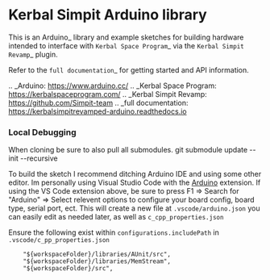 Kerbal Simpit Arduino library
==============================

This is an Arduino_ library and example sketches for building hardware
intended to interface with `Kerbal Space Program`_ via the `Kerbal
Simpit Revamp`_ plugin.

Refer to the `full documentation`_ for getting started and API information.

.. _Arduino: https://www.arduino.cc/
.. _Kerbal Space Program: https://kerbalspaceprogram.com/
.. _Kerbal Simpit Revamp: https://github.com/Simpit-team
.. _full documentation: https://kerbalsimpitrevamped-arduino.readthedocs.io

### Local Debugging

When cloning be sure to also pull all submodules. git submodule update --init --recursive

To build the sketch I recommend ditching Arduino IDE and using some other editor. Im personally using Visual Studio Code with the [Arduino](https://marketplace.visualstudio.com/items?itemName=vsciot-vscode.vscode-arduino) extension.
If using the VS Code extension above, be sure to press F1 => Search for "Arduino" => Select relevent options to configure your board config, board type, serial port, ect.
This will create a new file at `.vscode/arduino.json` you can easily edit as needed later, as well as `c_cpp_properties.json`

Ensure the following exist within `configurations.includePath` in `.vscode/c_pp_properties.json`
```
    "${workspaceFolder}/libraries/AUnit/src",
    "${workspaceFolder}/libraries/MemStream",
    "${workspaceFolder}/src",
```
